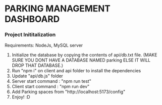 # **PARKING MANAGEMENT DASHBOARD**

### **Project Inititalization**

Requirements: NodeJs, MySQL server

1) Initialize the database by copying the contents of api/db.txt file. (MAKE SURE YOU DONT HAVE A DATABASE NAMED parking ELSE IT WILL DROP THAT DATABASE.)
2) Run "npm i" on client and api folder to install the dependencies
3) Update "api/db.js" folder
4) Server start command : "npm run test"
5) Client start command : "npm run dev"
6) Add Parking spaces from "http://localhost:5173/config"
7) Enjoy! :D
